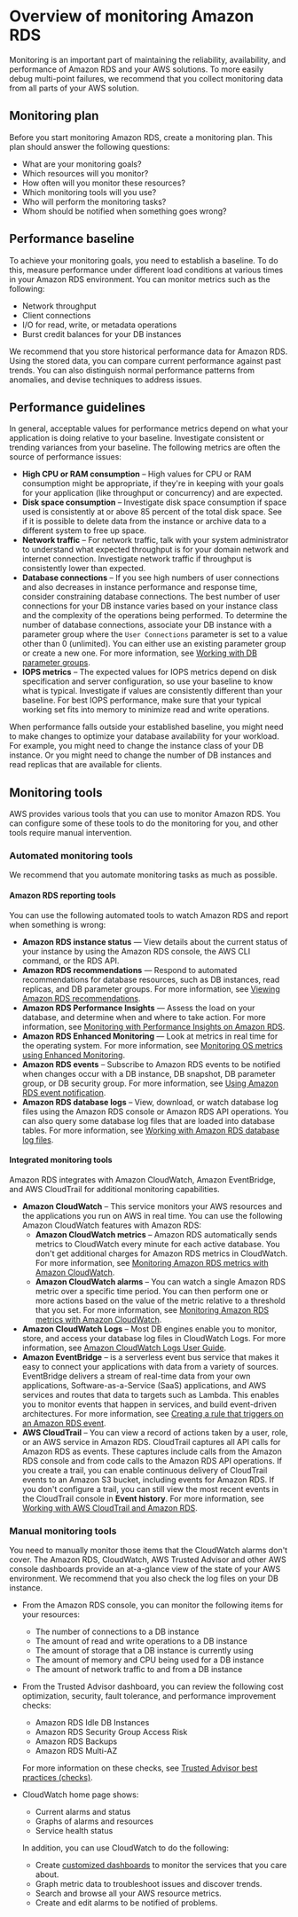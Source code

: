 # Overview of monitoring Amazon RDS<a name="MonitoringOverview"></a>

Monitoring is an important part of maintaining the reliability, availability, and performance of Amazon RDS and your AWS solutions\. To more easily debug multi\-point failures, we recommend that you collect monitoring data from all parts of your AWS solution\.

## Monitoring plan<a name="MonitoringOverview.plan"></a>

Before you start monitoring Amazon RDS, create a monitoring plan\. This plan should answer the following questions:
+ What are your monitoring goals?
+ Which resources will you monitor?
+ How often will you monitor these resources?
+ Which monitoring tools will you use?
+ Who will perform the monitoring tasks?
+ Whom should be notified when something goes wrong?

## Performance baseline<a name="MonitoringOverview.baseline"></a>

To achieve your monitoring goals, you need to establish a baseline\. To do this, measure performance under different load conditions at various times in your Amazon RDS environment\. You can monitor metrics such as the following:
+ Network throughput
+ Client connections
+ I/O for read, write, or metadata operations
+ Burst credit balances for your DB instances

We recommend that you store historical performance data for Amazon RDS\. Using the stored data, you can compare current performance against past trends\. You can also distinguish normal performance patterns from anomalies, and devise techniques to address issues\.

## Performance guidelines<a name="MonitoringOverview.guidelines"></a>

In general, acceptable values for performance metrics depend on what your application is doing relative to your baseline\. Investigate consistent or trending variances from your baseline\. The following metrics are often the source of performance issues:
+  **High CPU or RAM consumption** – High values for CPU or RAM consumption might be appropriate, if they're in keeping with your goals for your application \(like throughput or concurrency\) and are expected\. 
+  **Disk space consumption** – Investigate disk space consumption if space used is consistently at or above 85 percent of the total disk space\. See if it is possible to delete data from the instance or archive data to a different system to free up space\. 
+  **Network traffic** – For network traffic, talk with your system administrator to understand what expected throughput is for your domain network and internet connection\. Investigate network traffic if throughput is consistently lower than expected\. 
+  **Database connections** – If you see high numbers of user connections and also decreases in instance performance and response time, consider constraining database connections\. The best number of user connections for your DB instance varies based on your instance class and the complexity of the operations being performed\. To determine the number of database connections, associate your DB instance with a parameter group where the `User Connections` parameter is set to a value other than 0 \(unlimited\)\. You can either use an existing parameter group or create a new one\. For more information, see [Working with DB parameter groups](USER_WorkingWithParamGroups.md)\. 
+  **IOPS metrics** – The expected values for IOPS metrics depend on disk specification and server configuration, so use your baseline to know what is typical\. Investigate if values are consistently different than your baseline\. For best IOPS performance, make sure that your typical working set fits into memory to minimize read and write operations\. 

When performance falls outside your established baseline, you might need to make changes to optimize your database availability for your workload\. For example, you might need to change the instance class of your DB instance\. Or you might need to change the number of DB instances and read replicas that are available for clients\. 

## Monitoring tools<a name="MonitoringOverview.tools"></a>

AWS provides various tools that you can use to monitor Amazon RDS\. You can configure some of these tools to do the monitoring for you, and other tools require manual intervention\. 

### Automated monitoring tools<a name="MonitoringOverview.tools.automated"></a>

We recommend that you automate monitoring tasks as much as possible\. 

#### Amazon RDS reporting tools<a name="MonitoringOverview.tools.automated.rds"></a>

You can use the following automated tools to watch Amazon RDS and report when something is wrong:
+ **Amazon RDS instance status** — View details about the current status of your instance by using the Amazon RDS console, the AWS CLI command, or the RDS API\.
+ **Amazon RDS recommendations** — Respond to automated recommendations for database resources, such as DB instances, read replicas, and DB parameter groups\. For more information, see [Viewing Amazon RDS recommendations](accessing-monitoring.md#USER_Recommendations)\.
+ **Amazon RDS Performance Insights** — Assess the load on your database, and determine when and where to take action\. For more information, see [Monitoring with Performance Insights on Amazon RDS](USER_PerfInsights.md)\.
+ **Amazon RDS Enhanced Monitoring** — Look at metrics in real time for the operating system\. For more information, see [Monitoring OS metrics using Enhanced Monitoring](USER_Monitoring.OS.md)\.
+ **Amazon RDS events** – Subscribe to Amazon RDS events to be notified when changes occur with a DB instance, DB snapshot, DB parameter group, or DB security group\. For more information, see [Using Amazon RDS event notification](USER_Events.md)\.
+ **Amazon RDS database logs** – View, download, or watch database log files using the Amazon RDS console or Amazon RDS API operations\. You can also query some database log files that are loaded into database tables\. For more information, see [Working with Amazon RDS database log files](USER_LogAccess.md)\.

#### Integrated monitoring tools<a name="MonitoringOverview.tools.automated.integrated"></a>

Amazon RDS integrates with Amazon CloudWatch, Amazon EventBridge, and AWS CloudTrail for additional monitoring capabilities\. 
+ **Amazon CloudWatch** – This service monitors your AWS resources and the applications you run on AWS in real time\. You can use the following Amazon CloudWatch features with Amazon RDS:
  + **Amazon CloudWatch metrics** – Amazon RDS automatically sends metrics to CloudWatch every minute for each active database\. You don't get additional charges for Amazon RDS metrics in CloudWatch\. For more information, see [Monitoring Amazon RDS metrics with Amazon CloudWatch](monitoring-cloudwatch.md)\.
  + **Amazon CloudWatch alarms** – You can watch a single Amazon RDS metric over a specific time period\. You can then perform one or more actions based on the value of the metric relative to a threshold that you set\. For more information, see [Monitoring Amazon RDS metrics with Amazon CloudWatch](monitoring-cloudwatch.md)\.
+ **Amazon CloudWatch Logs** – Most DB engines enable you to monitor, store, and access your database log files in CloudWatch Logs\. For more information, see [Amazon CloudWatch Logs User Guide](https://docs.aws.amazon.com/AmazonCloudWatch/latest/logs/)\.
+ **Amazon EventBridge** – is a serverless event bus service that makes it easy to connect your applications with data from a variety of sources\. EventBridge delivers a stream of real\-time data from your own applications, Software\-as\-a\-Service \(SaaS\) applications, and AWS services and routes that data to targets such as Lambda\. This enables you to monitor events that happen in services, and build event\-driven architectures\. For more information, see [Creating a rule that triggers on an Amazon RDS event](rds-cloud-watch-events.md)\.
+ **AWS CloudTrail** – You can view a record of actions taken by a user, role, or an AWS service in Amazon RDS\. CloudTrail captures all API calls for Amazon RDS as events\. These captures include calls from the Amazon RDS console and from code calls to the Amazon RDS API operations\. If you create a trail, you can enable continuous delivery of CloudTrail events to an Amazon S3 bucket, including events for Amazon RDS\. If you don't configure a trail, you can still view the most recent events in the CloudTrail console in **Event history**\. For more information, see [Working with AWS CloudTrail and Amazon RDS](logging-using-cloudtrail.md)\.

### Manual monitoring tools<a name="monitoring_manual_tools"></a>

You need to manually monitor those items that the CloudWatch alarms don't cover\. The Amazon RDS, CloudWatch, AWS Trusted Advisor and other AWS console dashboards provide an at\-a\-glance view of the state of your AWS environment\. We recommend that you also check the log files on your DB instance\.
+ From the Amazon RDS console, you can monitor the following items for your resources:
  + The number of connections to a DB instance
  + The amount of read and write operations to a DB instance
  + The amount of storage that a DB instance is currently using
  + The amount of memory and CPU being used for a DB instance
  + The amount of network traffic to and from a DB instance
+ From the Trusted Advisor dashboard, you can review the following cost optimization, security, fault tolerance, and performance improvement checks:
  + Amazon RDS Idle DB Instances
  + Amazon RDS Security Group Access Risk
  + Amazon RDS Backups
  + Amazon RDS Multi\-AZ

  For more information on these checks, see [Trusted Advisor best practices \(checks\)](https://aws.amazon.com/premiumsupport/trustedadvisor/best-practices/)\.
+ CloudWatch home page shows:
  + Current alarms and status
  + Graphs of alarms and resources
  + Service health status

  In addition, you can use CloudWatch to do the following: 
  + Create [customized dashboards](https://docs.aws.amazon.com/AmazonCloudWatch/latest/DeveloperGuide/CloudWatch_Dashboards.html) to monitor the services that you care about\.
  + Graph metric data to troubleshoot issues and discover trends\.
  + Search and browse all your AWS resource metrics\.
  + Create and edit alarms to be notified of problems\.